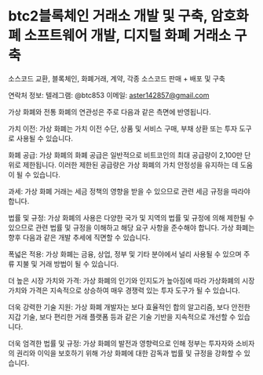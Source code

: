 # btc2블록체인 거래소 개발 및 구축, 암호화폐 소프트웨어 개발, 디지털 화폐 거래소 구축

소스코드 교환, 블록체인, 화폐거래, 계약, 각종 소스코드 판매 + 배포 및 구축

연락처 정보: 텔레그램: @btc853 이메일: aster142857@gmail.com


가상 화폐와 전통 화폐의 연관성은 주로 다음과 같은 측면에 반영됩니다.


가치 이전: 가상 화폐는 가치 이전 수단, 상품 및 서비스 구매, 부채 상환 또는 투자 도구로 사용될 수 있습니다.


화폐 공급: 가상 화폐의 화폐 공급은 일반적으로 비트코인의 최대 공급량이 2,100만 단위로 제한됩니다. 이러한 제한된 공급량은 가상 화폐의 가치 안정성을 유지하는 데 도움이 될 수 있습니다.


과세: 가상 화폐 거래는 세금 정책의 영향을 받을 수 있으므로 관련 세금 규정을 따라야 합니다.


법률 및 규정: 가상 화폐의 사용은 다양한 국가 및 지역의 법률 및 규정에 의해 제한될 수 있으므로 관련 법률 및 규정을 이해하고 해당 요구 사항을 준수해야 합니다.
가상 화폐는 향후 다음과 같은 개발 추세에 직면할 수 있습니다.


폭넓은 적용: 가상 화폐는 금융, 상업, 정부 및 기타 분야에서 널리 사용될 수 있으며 주류 지불 및 거래 방법이 될 수 있습니다.


더 높은 시장 가치와 가격: 가상 화폐의 인기와 인지도가 높아짐에 따라 가상화폐의 시장 가치와 가격은 지속적으로 상승하여 매우 경쟁력 있는 투자 도구가 될 수 있습니다.


더욱 강력한 기술 지원: 가상 화폐 개발자는 보다 효율적인 합의 알고리즘, 보다 안전한 지갑 기술, 보다 편리한 거래 플랫폼 등과 같은 기술 기반을 지속적으로 개선할 수 있습니다.


더욱 엄격한 법률 및 규정: 가상 화폐의 발전과 영향력으로 인해 정부는 투자자와 소비자의 권리와 이익을 보호하기 위해 가상 화폐에 대한 감독과 법률 및 규정을 강화할 수 있습니다.
